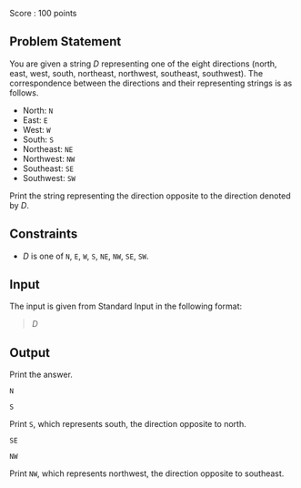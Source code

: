 Score : $100$ points

## Problem Statement

You are given a string $D$ representing one of the eight directions (north, east, west, south, northeast, northwest, southeast, southwest). The correspondence between the directions and their representing strings is as follows.

- North: `N`
- East: `E`
- West: `W`
- South: `S`
- Northeast: `NE`
- Northwest: `NW`
- Southeast: `SE`
- Southwest: `SW`

Print the string representing the direction opposite to the direction denoted by $D$.

## Constraints

- $D$ is one of `N`, `E`, `W`, `S`, `NE`, `NW`, `SE`, `SW`.

## Input

The input is given from Standard Input in the following format:

> $D$

## Output

Print the answer.

```input1
N
```

```output1
S
```

Print `S`, which represents south, the direction opposite to north.

```input2
SE
```

```output2
NW
```

Print `NW`, which represents northwest, the direction opposite to southeast.